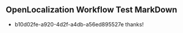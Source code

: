## OpenLocalization Workflow Test MarkDown
* b10d02fe-a920-4d2f-a4db-a56ed895527e thanks!

<!--HONumber=Jul16_HO5-->


